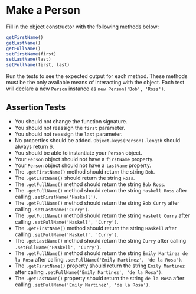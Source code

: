 # Make a Person

Fill in the object constructor with the following methods below:
```javascript
getFirstName()
getLastName()
getFullName()
setFirstName(first)
setLastName(last)
setFullName(first, last)
```

Run the tests to see the expected output for each method. These methods must be the only available means of interacting with the object. Each test will declare a new `Person` instance as `new Person('Bob', 'Ross')`.

## Assertion Tests
- You should not change the function signature.
- You should not reassign the `first` parameter.
- You should not reassign the `last` parameter.
- No properties should be added. `Object.keys(Person).length` should always return 6.
- You should be able to instantiate your `Person` object.
- Your `Person` object should not have a `firstName` property.
- Your `Person` object should not have a `lastName` property.
- The `.getFirstName()` method should return the string `Bob`.
- The `.getLastName()` should return the string `Ross`.
- The `.getFullName()` method should return the string `Bob Ross`.
- The `.getFullName()` method should return the string `Haskell Ross` after calling `.setFirstName('Haskell')`.
- The `.getFullName()` method should return the string `Bob Curry` after calling `.setLastName('Curry')`.
- The `.getFullName()` method should return the string `Haskell Curry` after calling `.setFullName('Haskell', 'Curry')`.
- The `.getFirstName()` method should return the string `Haskell` after calling `.setFullName('Haskell', 'Curry')`.
- The `.getLastName()` method should return the string `Curry` after calling `.setFullName('Haskell', 'Curry')`.
- The `.getFullName()` method should return the string `Emily Martinez de la Rosa` after calling `.setFullName('Emily Martinez', 'de la Rosa')`.
- The `.getFirstName()` property should return the string `Emily Martinez` after calling `.setFullName('Emily Martinez', 'de la Rosa')`.
- The `.getLastName()` property should return the string `de la Rosa` after calling `.setFullName('Emily Martinez', 'de la Rosa')`.

